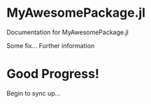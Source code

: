 # MyAwesomePackage.jl

Documentation for MyAwesomePackage.jl

Some fix...
Further information

# Good Progress!

Begin to sync up...
